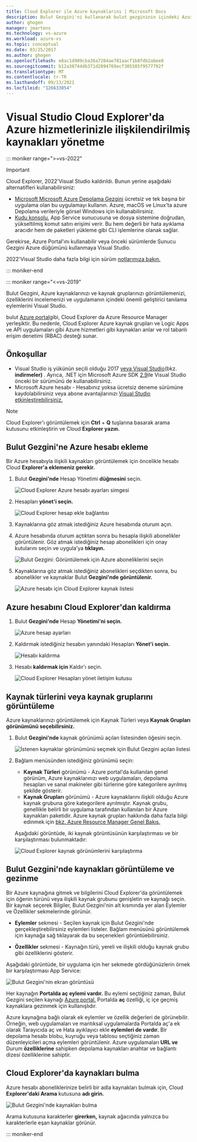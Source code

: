 ```yaml
---
title: Cloud Explorer ile Azure kaynaklarını | Microsoft Docs
description: Bulut Gezgini'ni kullanarak bulut gezgininin içindeki Azure kaynaklarına göz atabilir ve Visual Studio.
author: ghogen
manager: jmartens
ms.technology: vs-azure
ms.workload: azure-vs
ms.topic: conceptual
ms.date: 03/25/2017
ms.author: ghogen
ms.openlocfilehash: e8ac1d909cba36a7204ae781aacf1b8fdb2abee0
ms.sourcegitcommit: b12a38744db371d2894769ecf305585f9577792f
ms.translationtype: MT
ms.contentlocale: tr-TR
ms.lasthandoff: 09/13/2021
ms.locfileid: "126633054"
---
```

# <a name="manage-the-resources-associated-with-your-azure-accounts-in-visual-studio-cloud-explorer"></a>Visual Studio Cloud Explorer'da Azure hizmetlerinizle ilişkilendirilmiş kaynakları yönetme

::: moniker range=">=vs-2022"
> [!Important]
> Cloud Explorer, 2022'Visual Studio kaldırıldı. Bunun yerine aşağıdaki alternatifleri kullanabilirsiniz:
> - [Microsoft Microsoft Azure Depolama Gezgini](/azure/vs-azure-tools-storage-manage-with-storage-explorer) ücretsiz ve tek başına bir uygulama olan bu uygulamayı kullanın. Azure, macOS ve Linux'ta azure Depolama verileriyle görsel Windows için kullanabilirsiniz.
> - [Kudu konsolu,](https://github.com/projectkudu/kudu/wiki/Kudu-console) App Service sunucusuna ve dosya sistemine doğrudan, yükseltilmiş komut satırı erişimi verir. Bu hem değerli bir hata ayıklama aracıdır hem de paketleri yükleme gibi CLI işlemlerine olanak sağlar.
>
> Gerekirse, Azure Portal'ını kullanabilir veya önceki sürümlerde Sunucu Gezgini Azure düğümünü kullanmaya Visual Studio.
>
> 2022'Visual Studio daha fazla bilgi için sürüm [notlarımıza bakın.](/visualstudio/releases/2022/release-notes-preview/)

::: moniker-end

::: moniker range="<=vs-2019"

Bulut Gezgini, Azure kaynaklarınızı ve kaynak gruplarınızı görüntülemenizi, özelliklerini incelemenizi ve uygulamanın içindeki önemli geliştirici tanılama eylemlerini Visual Studio.

bulut [Azure portal](https://portal.azure.com)gibi, Cloud Explorer da Azure Resource Manager yerleşiktir. Bu nedenle, Cloud Explorer Azure kaynak grupları ve Logic Apps ve API uygulamaları [](/azure/role-based-access-control/role-assignments-portal) gibi Azure hizmetleri gibi kaynakları anlar ve rol tabanlı erişim denetimi (RBAC) desteği sunar.

## <a name="prerequisites"></a>Önkoşullar

* Visual Studio iş yükünün seçili olduğu 2017 [veya Visual Studio](https://visualstudio.microsoft.com/downloads)(bkz. **indirmeler)** . Ayrıca, .NET için Microsoft Azure SDK [2.9](https://www.microsoft.com/download/details.aspx?id=51657)ile Visual Studio önceki bir sürümünü de kullanabilirsiniz.
* Microsoft Azure hesabı - Hesabınız yoksa ücretsiz deneme sürümüne [](https://azure.microsoft.com/pricing/member-offers/credit-for-visual-studio-subscribers/) kaydolabilirsiniz veya abone avantajlarınızı [Visual Studio etkinleştirebilirsiniz.](https://azure.microsoft.com/pricing/member-offers/credit-for-visual-studio-subscribers/)

> [!NOTE]
> Cloud Explorer'ı görüntülemek için **Ctrl** + **Q** tuşlarına basarak arama kutusunu etkinleştirin ve Cloud **Explorer yazın.**

## <a name="add-an-azure-account-to-cloud-explorer"></a>Bulut Gezgini'ne Azure hesabı ekleme

Bir Azure hesabıyla ilişkili kaynakları görüntülemek için öncelikle hesabı Cloud **Explorer'a eklemeniz gerekir.**

1. Bulut **Gezgini'nde** Hesap Yönetimi **düğmesini** seçin.

   ![Cloud Explorer Azure hesabı ayarları simgesi](./media/vs-azure-tools-resources-managing-with-cloud-explorer/azure-account-settings.png)

1. Hesapları **yönet'i seçin.**

   ![Cloud Explorer hesap ekle bağlantısı](./media/vs-azure-tools-resources-managing-with-cloud-explorer/manage-accounts-link.png)

1. Kaynaklarına göz atmak istediğiniz Azure hesabında oturum açın.

1. Azure hesabında oturum açtıktan sonra bu hesapla ilişkili abonelikler görüntülenir. Göz atmak istediğiniz hesap abonelikleri için onay kutularını seçin ve uygula'ya **tıklayın.**

   ![Bulut Gezgini: Görüntülemek için Azure aboneliklerini seçin](./media/vs-azure-tools-resources-managing-with-cloud-explorer/select-subscriptions.png)

1. Kaynaklarına göz atmak istediğiniz abonelikleri seçdikten sonra, bu abonelikler ve kaynaklar Bulut **Gezgini'nde görüntülenir.**

   ![Azure hesabı için Cloud Explorer kaynak listesi](./media/vs-azure-tools-resources-managing-with-cloud-explorer/resources-listed.png)

## <a name="remove-an-azure-account-from-cloud-explorer"></a>Azure hesabını Cloud Explorer'dan kaldırma

1. Bulut **Gezgini'nde** Hesap **Yönetimi'ni seçin.**

   ![Azure hesap ayarları](./media/vs-azure-tools-resources-managing-with-cloud-explorer/azure-account-settings.png)

1. Kaldırmak istediğiniz hesabın yanındaki Hesapları **Yönet'i seçin.**

   ![Hesabı kaldırma](./media/vs-azure-tools-resources-managing-with-cloud-explorer/remove-account.png)

1. Hesabı **kaldırmak için** Kaldır'ı seçin.

    ![Cloud Explorer Hesapları yönet iletişim kutusu](./media/vs-azure-tools-resources-managing-with-cloud-explorer/accountmanage.PNG)

## <a name="view-resource-types-or-resource-groups"></a>Kaynak türlerini veya kaynak gruplarını görüntüleme

Azure kaynaklarınızı görüntülemek için Kaynak Türleri veya **Kaynak Grupları** **görünümünü seçebilirsiniz.**

1. Bulut **Gezgini'nde** kaynak görünümü açılan listesinden öğesini seçin.

   ![İstenen kaynaklar görünümünü seçmek için Bulut Gezgini açılan listesi](./media/vs-azure-tools-resources-managing-with-cloud-explorer/resources-view-dropdown.png)

1. Bağlam menüsünden istediğiniz görünümü seçin:

   * **Kaynak Türleri** görünümü - Azure portal'da kullanılan genel görünüm, Azure kaynaklarınızı web uygulamaları, depolama hesapları ve sanal makineler gibi türlerine göre kategorilere ayrılmış şekilde gösterir. [](https://portal.azure.com)
   * **Kaynak Grupları** görünümü - Azure kaynaklarını ilişkili olduğu Azure kaynak grubuna göre kategorilere ayrılmıştır. Kaynak grubu, genellikle belirli bir uygulama tarafından kullanılan bir Azure kaynakları paketidir. Azure kaynak grupları hakkında daha fazla bilgi edinmek için [bkz. Azure Resource Manager Genel Bakış.](/azure/azure-resource-manager/resource-group-overview)

   Aşağıdaki görüntüde, iki kaynak görüntüsünün karşılaştırması ve bir karşılaştırması bulunmaktadır:

   ![Cloud Explorer kaynak görünümlerini karşılaştırma](./media/vs-azure-tools-resources-managing-with-cloud-explorer/resource-views-comparison.png)

## <a name="view-and-navigate-resources-in-cloud-explorer"></a>Bulut Gezgini'nde kaynakları görüntüleme ve gezinme

Bir Azure kaynağına gitmek ve bilgilerini Cloud Explorer'da görüntülemek için öğenin türünü veya ilişkili kaynak grubunu genişletin ve kaynağı seçin. Bir kaynak seçerek Bilgiler, Bulut Gezgini'nin  alt kısmında yer alan Eylemler ve Özellikler sekmelerinde görünür. 

* **Eylemler** sekmesi - Seçilen kaynak için Bulut Gezgini'nde gerçekleştirebilirsiniz eylemleri listeler. Bağlam menüsünü görüntülemek için kaynağa sağ tıklayarak da bu seçenekleri görüntüebilirsiniz.

* **Özellikler** sekmesi - Kaynağın türü, yereli ve ilişkili olduğu kaynak grubu gibi özelliklerini gösterir.

Aşağıdaki görüntüde, bir uygulama için her sekmede gördüğünüzlerin örnek bir karşılaştırması App Service:

  ![Bulut Gezgini'nin ekran görüntüsü](./media/vs-azure-tools-resources-managing-with-cloud-explorer/actions-and-properties.png)

Her kaynağın **Portalda aç eylemi vardır.** Bu eylemi seçtiğiniz zaman, Bulut Gezgini seçilen kaynağı [Azure portal.](https://portal.azure.com) Portalda **aç** özelliği, iç içe geçmiş kaynaklara gezinmek için kullanışlıdır.

Azure kaynağına bağlı olarak ek eylemler ve özellik değerleri de görünebilir. Örneğin, web uygulamaları ve mantıksal uygulamalarda  Portalda  aç'a ek olarak Tarayıcıda aç ve Hata ayıklayıcı ekle **eylemleri de vardır.** Bir depolama hesabı blobu, kuyruğu veya tablosu seçtiğiniz zaman düzenleyicileri açma eylemleri görüntülenir. Azure uygulamaları **URL ve** Durum **özelliklerine** sahipken depolama kaynakları anahtar ve bağlantı dizesi özelliklerine sahiptir.

## <a name="find-resources-in-cloud-explorer"></a>Cloud Explorer'da kaynakları bulma

Azure hesabı aboneliklerinize belirli bir adla kaynakları bulmak için, Cloud **Explorer'daki Arama** kutusuna **adı girin.**

  ![Bulut Gezgini'nde kaynakları bulma](./media/vs-azure-tools-resources-managing-with-cloud-explorer/search-for-resources.png)

Arama kutusuna karakterler **girerken,** kaynak ağacında yalnızca bu karakterlerle eşan kaynaklar görünür.

::: moniker-end
